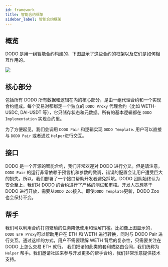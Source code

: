 ```yaml
---
id: framework
title: 智能合约框架
sidebar_label: 智能合约框架
---
```


## 概览

DODO 是用一组智能合约构建的，下图显示了这些合约的框架以及它们是如何相互作用的。

![](https://dodoex.github.io/docs/img/dodo_framework.jpeg)

## 核心部分

包括所有 DODO 所有数据和逻辑在内的核心部分，是由一组代理合约和一个实现合约组成。每个交易对都绑定一个独立的 `DODO Proxy` 代理合约（比如 WETH-USDC, DAI-USDT 等），它只储存状态和元数据。所有的基本逻辑都在 `DODO Implementation` 实现合约里。

为了方便起见，我们会调用 `DODO Pair` 和逻辑实现 `DODO Template`. 用户可以直接与  `DODO Pair` 或者通过 `Helper`进行交互。

## 接口

DODO 是一个开源的智能合约，我们非常欢迎对 DODO 进行分叉。但是请注意， `DODO Pair` 的运行非常依赖于预言机和参数的微调，错误的配置会让用户遭受巨大的损失。所以，我们部署了一个接口帮助开发者避免踩坑。DODO 团队始终认为安全至上，我们对 DODO 的合约进行了严格的测试和审核。开发人员想基于 DODO 进行开放，需要从`DODO Zoo`接入。即使`DODO Template`更新，DODO Zoo 也会保持不变。 

## 帮手

我们可以利用合约打包繁琐的任务降低使用和理解门槛。比如像上图显示的，`DODO ETH Proxy`可以帮助用户在 ETH 和 WETH 进行转换，同时与 DODO Pair 进行交互。通过这样的方式，用户不需要理解 WETH 背后的复杂性，只需要关注在 DODO 上怎么交易 ETH 就行。 我们把诸如此类的套利或路由合同，我们统称为 `Helper` 帮手。我们邀请社区来参与开发更多的帮手合约，我们非常乐意提供技术支持。
